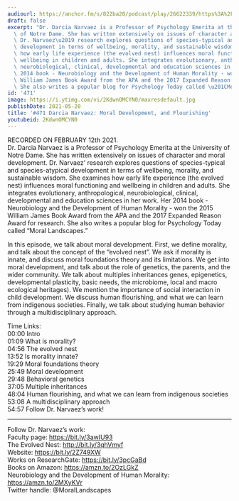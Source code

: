 ```yaml
---
audiourl: https://anchor.fm/s/822ba20/podcast/play/26622339/https%3A%2F%2Fd3ctxlq1ktw2nl.cloudfront.net%2Fstaging%2F2021-1-12%2Ffbb59633-e22f-541a-47ee-91cf5a499597.m4a
draft: false
excerpt: "Dr. Darcia Narvaez is a Professor of Psychology Emerita at the University\
  \ of Notre Dame. She has written extensively on issues of character and moral development.\
  \ Dr. Narvaez\u2019 research explores questions of species-typical and species-atypical\
  \ development in terms of wellbeing, morality, and sustainable wisdom. She examines\
  \ how early life experience (the evolved nest) influences moral functioning and\
  \ wellbeing in children and adults. She integrates evolutionary, anthropological,\
  \ neurobiological, clinical, developmental and education sciences in her work. Her\
  \ 2014 book - Neurobiology and the Development of Human Morality - won the 2015\
  \ William James Book Award from the APA and the 2017 Expanded Reason Award for research.\
  \ She also writes a popular blog for Psychology Today called \u201CMoral Landscapes.\u201D"
id: '471'
image: https://i.ytimg.com/vi/2KdwnOMCYN0/maxresdefault.jpg
publishDate: 2021-05-20
title: '#471 Darcia Narvaez: Moral Development, and Flourishing'
youtubeid: 2KdwnOMCYN0
---
```

<div class="timelinks">

RECORDED ON FEBRUARY 12th 2021.  
Dr. Darcia Narvaez is a Professor of Psychology Emerita at the University of Notre Dame. She has written extensively on issues of character and moral development. Dr. Narvaez’ research explores questions of species-typical and species-atypical development in terms of wellbeing, morality, and sustainable wisdom. She examines how early life experience (the evolved nest) influences moral functioning and wellbeing in children and adults. She integrates evolutionary, anthropological, neurobiological, clinical, developmental and education sciences in her work. Her 2014 book - Neurobiology and the Development of Human Morality - won the 2015 William James Book Award from the APA and the 2017 Expanded Reason Award for research. She also writes a popular blog for Psychology Today called “Moral Landscapes.”

In this episode, we talk about moral development. First, we define morality, and talk about the concept of the “evolved nest”. We ask if morality is innate, and discuss moral foundations theory and its limitations. We get into moral development, and talk about the role of genetics, the parents, and the wider community. We talk about multiples inheritances genes, epigenetics, developmental plasticity, basic needs, the microbiome, local and macro ecological heritages). We mention the importance of social interaction in child development. We discuss human flourishing, and what we can learn from indigenous societies. Finally, we talk about studying human behavior through a multidisciplinary approach.

Time Links:  
<time>00:00</time> Intro  
<time>01:09</time> What is morality?  
<time>04:56</time> The evolved nest  
<time>13:52</time> Is morality innate?  
<time>19:29</time> Moral foundations theory  
<time>25:49</time> Moral development  
<time>29:48</time> Behavioral genetics   
<time>37:05</time> Multiple inheritances  
<time>48:04</time> Human flourishing, and what we can learn from indigenous societies  
<time>53:08</time> A multidisciplinary approach  
<time>54:57</time> Follow Dr. Narvaez’s work!

---

Follow Dr. Narvaez’s work:  
Faculty page: https://bit.ly/3awIU93  
The Evolved Nest: http://bit.ly/3qhVmyf  
Website: https://bit.ly/2Z749XW  
Works on ResearchGate: https://bit.ly/3pcGaBd  
Books on Amazon: https://amzn.to/2OzLGkZ  
Neurobiology and the Development of Human Morality: https://amzn.to/2MXyKVr  
Twitter handle: @MoralLandscapes
</div>

